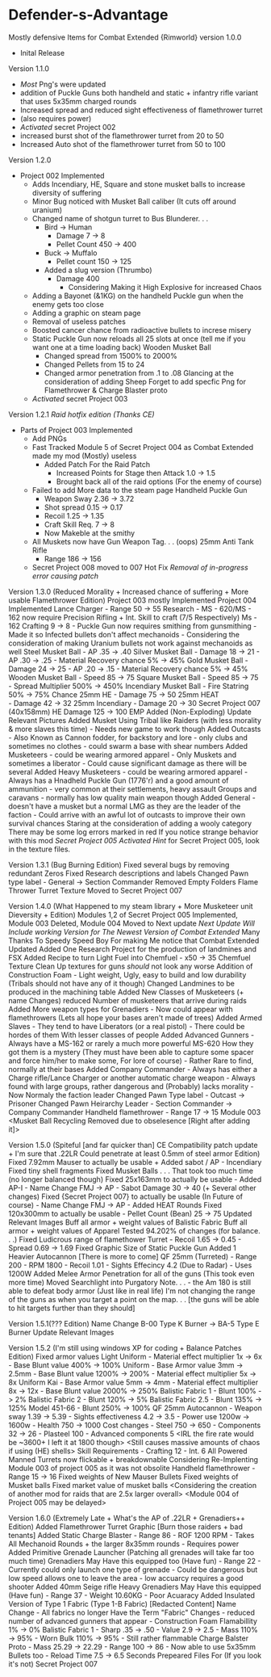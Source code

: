 # Defender-s-Advantage
Mostly defensive Items for Combat Extended {Rimworld}
version 1.0.0
- Inital Release

Version 1.1.0
- *Most* Png's were updated 
- addition of Puckle Guns both handheld and static + infantry rifle variant that uses 5x35mm charged rounds
- Increased spread and reduced sight effectiveness of flamethrower turret
- (also requires power)
- *Activated* secret Project 002
- increased burst shot of the flamethrower turret from 20 to 50
- Increased Auto shot of the flamethrower turret from 50 to 100

Version 1.2.0 
- Project 002 Implemented 
	- Adds Incendiary, HE, Square and stone musket balls to increase diversity of suffering
	- Minor Bug noticed with Musket Ball caliber (It cuts off around uranium) 
	- Changed name of shotgun turret to Bus Blunderer. . .
		- Bird -> Human
			- Damage 7 -> 8
			- Pellet Count 450 -> 400
		- Buck -> Muffalo
			- Pellet count 150 -> 125
		- Added a slug version (Thrumbo) 
			- Damage 400
				- Considering Making it High Explosive for increased Chaos
	- Adding a Bayonet (&1KG) on the handheld Puckle gun when the enemy gets too close
	- Adding a graphic on steam page
	- Removal of useless patches
	- Boosted cancer chance from radioactive bullets to increse misery
	- Static Puckle Gun now reloads all 25 slots at once (tell me if you want one at a time loading back)
	Wooden Musket Ball
		- Changed spread from 1500% to 2000%
		- Changed Pellets from 15 to 24
		- Changed armor penetration from .1 to .08
	Glancing at the consideration of adding Sheep
	Forget to add specfic Png for Flamethrower & Charge Blaster proto
	- *Activated* secret Project 003 
	
Version 1.2.1
*Raid hotfix edition (Thanks CE)*
- Parts of Project 003 Implemented
	- Add PNGs
	- Fast Tracked Module 5 of Secret Project 004 as Combat Extended made my mod (Mostly) useless
		- Added Patch For the Raid Patch
			- Increased Points for Stage then Attack 1.0 -> 1.5
			- Brought back all of the raid options (For the enemy of course)
	- Failed to add More data to the steam page 
	Handheld Puckle Gun 
		- Weapon Sway 2.36 -> 3.72
		- Shot spread 0.15 -> 0.17
		- Recoil 1.25 -> 1.35
		- Craft Skill Req. 7 -> 8
		- Now Makeble at the smithy
	- All Muskets now have Gun Weapon Tag. . . (oops)
	25mm Anti Tank Rifle 
		- Range 186 -> 156
	- Secret Project 008 moved to 007
Hot Fix
*Removal of in-progress error causing patch*

Version 1.3.0 (Reduced Morality + Increased chance of suffering + More usable Flamethrower Edition)
Project 003 mostly Implemented
Project 004 Implemented
	Lance Charger
		- Range 50 -> 55
	Research
		- MS - 620/MS - 162 now require Precision Rifling
		+ Int. Skill to craft (7/5 Respectively)
		Ms - 162 Crafting 9 -> 8
		- Puckle Gun now requires smithing from gunsmithing
	- Made it so Infected bullets don't affect mechanoids
	- Considering the consideration of making Uranium bullets not work against mechanoids as well
	Steel Musket Ball
		- AP .35 -> .40
	Silver Musket Ball
		- Damage 18 -> 21
		- AP .30 -> .25
		- Material Recovery chance 5% -> 45%
	Gold Musket Ball
		- Damage 24 -> 25
		- AP .20 -> .15
		- Material Recovery chance 5% -> 45%
	Wooden Musket Ball
		- Speed 85 -> 75
	Square Musket Ball
		- Speed 85 -> 75
		- Spread Multiplier 500% -> 450%
	Incendiary Musket Ball
		- Fire Statring 50% -> 75% Chance
	25mm HE
		- Damage 75 -> 50
	25mm HEAT	
		- Damage 42 -> 32
	25mm Incendiary	
		- Damage 20 -> 30
	Secret Project 007 (40x158mm)
		HE Damage 125 -> 100
		EMP Added (Non-Exploding)
Update Relevant Pictures 
	Added Musket Using Tribal like Raiders (with less morality & more slaves this time)
		- Needs new game to work though
		Added Outcasts 
			- Also Known as Cannon fodder, for backstory and lore
			- only clubs and sometimes no clothes 
			- could swarm a base with shear numbers
		Added Musketeers 
			- could be wearing armored apparel 
			- Only Muskets and sometimes a liberator
			- Could cause significant damage as there will be several
		Added Heavy Musketeers 
			- could be wearing armored apparel
			- Always has a Hnadheld Puckle Gun (1776'r) and a good amount of ammunition
			- very common at their settlements, heavy assault Groups and caravans
			- normally has low quality main weapon though
		Added General
			- doesn't have a musket but a normal LMG as they are the leader of the faction
			- Could arrive with an awful lot of outcasts to improve their own survival chances
	Staring at the consideration of adding a wooly category
	There may be some log errors marked in red
	If you notice strange behavior with this mod
*Secret Project 005 Activated*
	*Hint* for Secret Project 005, look in the texture files.
			
Version 1.3.1 (Bug Burning Edition)	
	Fixed several bugs by removing redundant Zeros
	Fixed Research descriptions and labels
	Changed Pawn type label 
		- General -> Section Commander
	Removed Empty Folders
	Flame Thrower Turret Texture Moved to Secret Project 007
	
Version 1.4.0 (What Happened to my steam library + More Musketeer unit Dieversity + <Module Removed> Edition)
	Modules 1,2 of Secret Project 005 Implemented, Module 003 Deleted, Module 004 Moved to Next update 
	*Next Update Will Include working Version for The Newest Version of Combat Extended*
	Many Thanks To Speedy Speed Boy For making Me notice that Combat Extended Updated
	Added One Research Project for the production of landmines and FSX
	Added Recipe to turn Light Fuel into Chemfuel
		- x50 -> 35 Chemfuel
	Texture Clean Up textures for guns *should* not look any worse
	Addition of Construction Foam
		- Light weight, Ugly, easy to build and low durability
		(Tribals should not have any of it though)
	Changed Landmines to be produced in the machining table
	Added New Classes of Musketeers (+ name Changes)
		reduced Number of musketeers that arrive during raids
		Added More weapon types for Grenadiers
			- Now could appear with flamethrowers (Lets all hope your bases aren't made of trees)
		Added Armed Slaves
			- They tend to have Liberators (or a real pistol)
			- There could be hordes of them With lesser classes of people
		Added Advanced Gunners
			- Always have a MS-162 or rarely a much more powerful MS-620 How they got them is a mystery
			(They must have been able to capture some spacer and force him/her to make some, For lore of course)
			- Rather Rare to find, normally at their bases
		Added Company Commander
			- Always has either a Charge rifle/Lance Charger or another automatic charge weapon 
			- Always found with large groups, rather dangerous and (Probably) lacks morality
			- Now Normaly the faction leader
		Changed Pawn Type label 
			- Outcast -> Prisoner
		Changed Pawn Heirarchy 
			Leader
			- Section Commander -> Company Commander
	Handheld  flamethrower
		- Range 17 -> 15
	Module 003 <Musket Ball Recycling Removed due to obselesence [Right after adding it]> 
	
Version 1.5.0 (Spiteful [and far quicker than] CE Compatibility patch update + 
I'm sure that .22LR Could penetrate at least 0.5mm of steel armor Edition)
	Fixed 7.92mm Mauser to actually be usable + Added sabot / AP - Incendiary 
	Fixed tiny shell fragments
	Fixed Musket Balls . . .  That took too much time (no longer balanced though)
	Fixed 25x163mm to actually be usable
	- Added AP-I
	- Name Change FMJ -> AP
	- Sabot Damage 30 -> 40
	(+ Several other changes)
	Fixed {Secret Project 007} to actually be usable (In Future of course)
	- Name Change FMJ -> AP
	- Added HEAT Rounds 
	Fixed 120x300mm to actually be usable
	- Pellet Count (Bean) 25 -> 75
	Updated Relevant Images
	Buff all armor + weight values of Balistic Fabric
	Buff all armor + weight values of Apparel
	Tested 94.202% of changes (for balance. . .)
	Fixed Ludicrous range of flamethower Turret 
		- Recoil 1.65 -> 0.45
		- Spread 0.69 -> 1.69
	Fixed Graphic Size of Static Puckle Gun
	Added 1 Heavier Autocannon [There is more to come]
	QF 25mm (Turreted)
	- Range 200 
	- RPM 1800
	- Recoil 1.01
	- Sights Effecincy 4.2 (Due to Radar)
	- Uses 1200W
	Added Melee Armor Penetration for all of the guns (This took even more time)
	Moved Searchlight into Purgatory
	Note. . .
	- the Am 180 is still able to defeat body armor (Just like in real life)
	I'm not changing the range of the guns as when you target a point on the map. . .
	[the guns will be able to hit targets further than they should]
	
Version 1.5.1(??? Edition)
	Name Change
	B-00 Type K Burner -> BA-5 Type E Burner
	Update Relevant Images

Version 1.5.2 (I'm still using windows XP for coding + Balance Patches Edition)
	Fixed armor values
		Light Uniform 
			- Material effect multiplier 1x -> 6x
			- Base Blunt value 400% -> 100%
		Uniform 
			- Base Armor value 3mm -> 2.5mm
			- Base Blunt value 1200% -> 200%
			- Material effect multiplier 5x -> 8x
		Uniform Kai
			- Base Armor value 5mm -> 4mm
			- Material effect multiplier 8x -> 12x
			- Base Blunt value 2000% -> 250%
		Balistic Fabric 1
			- Blunt 100% -> 2%
		Balistic Fabric 2
			- Blunt 120% -> 5%
		Balistic Fabric 2.5
			- Blunt 135% -> 125%
		Model 451-66
			- Blunt 250% -> 100%
		QF 25mm Autocannon
			- Weapon sway 1.39 -> 5.39
			- Sights effectiveness 4.2 -> 3.5
			- Power use 1200w -> 1600w
			- Health 750 -> 1000
			Cost changes
				- Steel 750 -> 650
				- Components 32 -> 26
				- Plasteel 100
				- Advanced components 5
			<ROF not increased as it would near instantly turn centipides into swiss cheese>
			<IRL the fire rate would be ~3600+ I left it at 1800 though>
			<Still causes massive amounts of chaos if using (HE) shells>
			Skill Requirements 
				- Crafting 12
				- Int. 6
		All Powered Manned Turrets now flickable + breakdownable
	Considering Re-Implenting Module 003 of project 005 as it was not obsolite
	<Realized the sound for the flamethrower hiss is in CE Guns mod>
	Handheld  flamethrower
		- Range 15 -> 16
	Fixed weights of New Mauser Bullets
	Fixed weights of Musket balls
	Fixed market value of musket balls
	<Considering the creation of another mod for raids that are 2.5x larger overall>
	<Module 004 of Project 005 may be delayed>
	
Version 1.6.0 (Extremely Late + What's the AP of .22LR + Grenadiers++ Edition)
	Added Flamethrower Turret Graphic [Burn those raiders + bad tenants]
	Added Static Charge Blaster
		- Range 86
		- ROF 1200 RPM
		- Takes All Mechanoid Rounds + the larger 8x35mm rounds
		- Requires power
	Added Primitive Grenade Launcher (Patching all grenades will take far too much time)
	Grenadiers May Have this equipped too (Have fun)
		- Range 22
		- Currently could only launch one type of grenade
		- Could be dangerous but low speed allows one to leave the area
		- low accuarcy requires a good shooter
	Added 40mm Seige rifle
	Heavy Grenadiers May Have this equipped (Have fun)
		- Range 37
		- Weight 10.60KG
		- Poor Acuaracy
	Added Insulated Version of Type 1 Fabric (Type 1-B Fabric)
	[Redacted Content]
	Name Change
		- All fabrics no longer Have the Term "Fabric"
	Changes
		- reduced number of advanced gunners that appear
		- Construction Foam Flamabillity 1% -> 0%
	Balistic Fabric 1
		- Sharp .35 -> .50
		- Value 2.9 -> 2.5
		- Mass 110% -> 95%
		- Worn Bulk 110% -> 95%
		- Still rather flammable
	Charge Balster Proto
		- Mass 25.29 -> 22.29
		- Range 100 -> 86
		- Now able to use 5x35mm Bullets too
		- Reload Time 7.5 -> 6.5 Seconds 
	Prepeared Files For (If you look it's not) Secret Project 007  
	
	